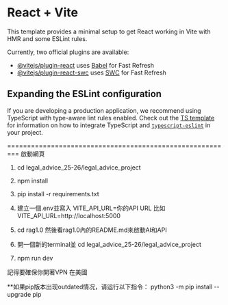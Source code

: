 # React + Vite

This template provides a minimal setup to get React working in Vite with HMR and some ESLint rules.

Currently, two official plugins are available:

- [@vitejs/plugin-react](https://github.com/vitejs/vite-plugin-react/blob/main/packages/plugin-react) uses [Babel](https://babeljs.io/) for Fast Refresh
- [@vitejs/plugin-react-swc](https://github.com/vitejs/vite-plugin-react/blob/main/packages/plugin-react-swc) uses [SWC](https://swc.rs/) for Fast Refresh

## Expanding the ESLint configuration

If you are developing a production application, we recommend using TypeScript with type-aware lint rules enabled. Check out the [TS template](https://github.com/vitejs/vite/tree/main/packages/create-vite/template-react-ts) for information on how to integrate TypeScript and [`typescript-eslint`](https://typescript-eslint.io) in your project.


=========================================================
啟動網頁
1. cd legal_advice_25-26/legal_advice_project 

2. npm install 

3. pip install -r requirements.txt

4. 建立一個.env並寫入 VITE_API_URL=你的API URL 比如 VITE_API_URL=http://localhost:5000

5. cd rag1.0  然後看rag1.0內的README.md來啟動AI和API

6. 開一個新的terminal並 cd legal_advice_25-26/legal_advice_project 

7. npm run dev

記得要確保你開著VPN 在美國

**如果pip版本出现outdated情况，请运行以下指令：
python3 -m pip install --upgrade pip
